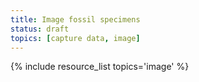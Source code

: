 ```yaml
---
title: Image fossil specimens
status: draft
topics: [capture data, image]
---
```


{% include resource_list topics='image' %}
